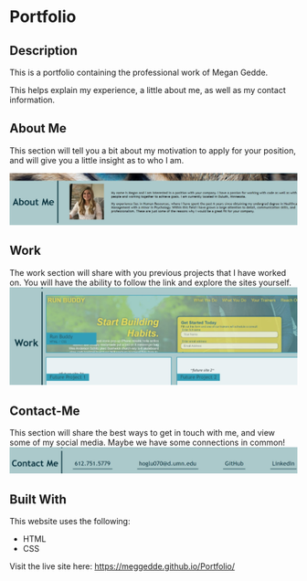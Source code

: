# Portfolio

## Description
This is a portfolio containing the professional work of Megan Gedde. 

This helps explain my experience, a little about me, as well as my contact information. 

## About Me
This section will tell you a bit about my motivation to apply for your position, and will give you a little insight as to who I am.

![about-me section screenshot](assets/about-me.jpg)

## Work
The work section will share with you previous projects that I have worked on. You will have the ability to follow the link and explore the sites yourself.
![work section screenshot](assets/work.jpg)

## Contact-Me
This section will share the best ways to get in touch with me, and view some of my social media. Maybe we have some connections in common!
![contact me screenshot](assets/contact-me.jpg)

## Built With
This website uses the following:
* HTML
* CSS


Visit the live site here: https://meggedde.github.io/Portfolio/
